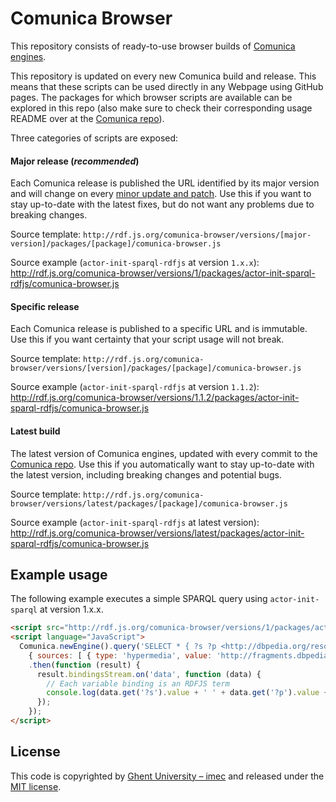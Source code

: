 # Comunica Browser

This repository consists of ready-to-use browser builds of [Comunica engines](https://github.com/comunica/comunica/).

This repository is updated on every new Comunica build and release.
This means that these scripts can be used directly in any Webpage using GitHub pages.
The packages for which browser scripts are available can be explored in this repo
(also make sure to check their corresponding usage README over at the [Comunica repo](https://github.com/comunica/comunica/)).

Three categories of scripts are exposed:

#### Major release (_recommended_)

Each Comunica release is published the URL identified by its major version and will change on every [minor update and patch](https://semver.org/).
Use this if you want to stay up-to-date with the latest fixes, but do not want any problems due to breaking changes.

Source template: `http://rdf.js.org/comunica-browser/versions/[major-version]/packages/[package]/comunica-browser.js`

Source example (`actor-init-sparql-rdfjs` at version `1.x.x`): http://rdf.js.org/comunica-browser/versions/1/packages/actor-init-sparql-rdfjs/comunica-browser.js

#### Specific release

Each Comunica release is published to a specific URL and is immutable.
Use this if you want certainty that your script usage will not break.

Source template: `http://rdf.js.org/comunica-browser/versions/[version]/packages/[package]/comunica-browser.js`

Source example (`actor-init-sparql-rdfjs` at version `1.1.2`): http://rdf.js.org/comunica-browser/versions/1.1.2/packages/actor-init-sparql-rdfjs/comunica-browser.js

#### Latest build
The latest version of Comunica engines, updated with every commit to the [Comunica repo](https://github.com/comunica/comunica/pull/160#pullrequestreview-133152431).
Use this if you automatically want to stay up-to-date with the latest version, including breaking changes and potential bugs.

Source template: `http://rdf.js.org/comunica-browser/versions/latest/packages/[package]/comunica-browser.js`

Source example  (`actor-init-sparql-rdfjs` at latest version): http://rdf.js.org/comunica-browser/versions/latest/packages/actor-init-sparql-rdfjs/comunica-browser.js

## Example usage

The following example executes a simple SPARQL query using `actor-init-sparql` at version 1.x.x.

```html
<script src="http://rdf.js.org/comunica-browser/versions/1/packages/actor-init-sparql/comunica-browser.js"></script>
<script language="JavaScript">
  Comunica.newEngine().query('SELECT * { ?s ?p <http://dbpedia.org/resource/Belgium>. ?s ?p ?o } LIMIT 100',
    { sources: [ { type: 'hypermedia', value: 'http://fragments.dbpedia.org/2015/en' } ] })
    .then(function (result) {
      result.bindingsStream.on('data', function (data) {
        // Each variable binding is an RDFJS term
        console.log(data.get('?s').value + ' ' + data.get('?p').value + ' ' + data.get('?o').value);
      });
    });
</script>
```

## License
This code is copyrighted by [Ghent University – imec](http://idlab.ugent.be/)
and released under the [MIT license](http://opensource.org/licenses/MIT).
